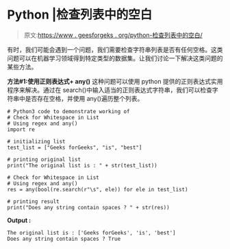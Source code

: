 # Python |检查列表中的空白

> 原文:[https://www . geesforgeks . org/python-检查列表中的空白/](https://www.geeksforgeeks.org/python-check-for-whitespace-in-list/)

有时，我们可能会遇到一个问题，我们需要检查字符串列表是否有任何空格。这类问题可以在机器学习领域得到特定类型的数据集。让我们讨论一下解决这类问题的某些方法。

**方法#1:使用正则表达式+ any()**
这种问题可以使用 python 提供的正则表达式实用程序来解决。通过在 search()中输入适当的正则表达式字符串，我们可以检查字符串中是否存在空格，并使用 any()遍历整个列表。

```
# Python3 code to demonstrate working of
# Check for Whitespace in List
# Using regex and any()
import re

# initializing list 
test_list = ["Geeks forGeeks", "is", "best"]

# printing original list
print("The original list is : " + str(test_list))

# Check for Whitespace in List
# Using regex and any()
res = any(bool(re.search(r"\s", ele)) for ele in test_list)

# printing result 
print("Does any string contain spaces ? " + str(res))
```

**Output :**

```
The original list is : ['Geeks forGeeks', 'is', 'best']
Does any string contain spaces ? True

```